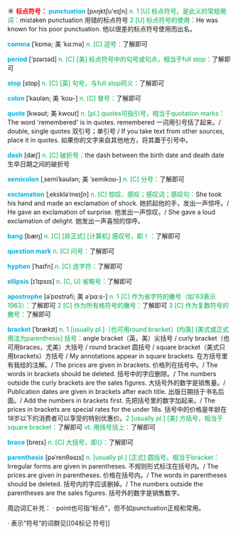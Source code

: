 ☀ <font color="red">**标点符号：**</font>
<font color="sky blue">**punctuation**</font> [pʌŋktʃu'eɪʃn] 
<font color="#00b050">n. 1 [U] 标点符号。是此义的常规用词：</font>mistaken punctuation 用错的标点符号 <font color="#00b050">2 [U] 标点符号的使用：</font>He was known for his poor punctuation. 他以很差的标点符号使用而出名。
           
<font color="sky blue">**comma**</font> [ˈkɒmə; 美 ˈkɑ:mə]
<font color="#00b050">n. [C] 逗号：</font>了解即可

<font color="sky blue">**period**</font> ['pɪərɪəd] 
<font color="#00b050">n. [C] [美] 标点符号中的句号或句点，相当于full stop：</font>了解即可

<font color="sky blue">**stop**</font> [stɒp] 
<font color="#00b050">n. [C] [英] 句号，与full stop同义：</font>了解即可
           
<font color="sky blue">**colon**</font> [ˈkəʊlən; 美 ˈkoʊ-]
<font color="#00b050">n. [C] 冒号：</font>了解即可
           
<font color="sky blue">**quote**</font> [kwəʊt; 美 kwoʊt]
<font color="#00b050">n. [pl.] quotes可指引号，相当于quotation marks：</font>The word 'remembered' is in quotes. remembered 一词用引号括了起来。/ double, single quotes 双引号；单引号 / If you take text from other sources, place it in quotes. 如果你的文字来自其他地方，将其置于引号中。

<font color="sky blue">**dash**</font> [dæʃ] 
<font color="#00b050">n. [C] 破折号：</font>the dash between the birth date and death date 生卒日期之间的破折号
           
<font color="sky blue">**semicolon**</font> [ˌsemiˈkəʊlən; 美 ˈsemikoʊ-]
<font color="#00b050">n. [C] 分号：</font>了解即可

<font color="sky blue">**exclamation**</font> [ˌekskləˈmeɪʃn]
<font color="#00b050">n. [C] 惊叹、感叹；感叹词；感叹句：</font>She took his hand and made an exclamation of shock. 她抓起他的手，发出一声惊呼。/ He gave an exclamation of surprise. 他发出一声惊叹。/ She gave a loud exclamation of delight. 她发出一声喜悦的惊呼。
                      
<font color="sky blue">**bang**</font> [bæŋ]
<font color="#00b050">n. [C] [非正式] [计算机] 感叹号，即！：</font>了解即可

<font color="sky blue">**question mark**</font>
<font color="#00b050">n. [C] 问号：</font>了解即可
           
<font color="sky blue">**hyphen**</font> [ˈhaɪfn]
<font color="#00b050">n. [C] 连字符：</font>了解即可
           
<font color="sky blue">**ellipsis**</font> [ɪˈlɪpsɪs]
<font color="#00b050">n. [C, U] 省略号：</font>了解即可
           
<font color="sky blue">**apostrophe**</font> [əˈpɒstrəfi; 美 əˈpɑ:s-]
<font color="#00b050">n. 1 [C] 作为省字符的撇号（如'63表示1963）：</font>了解即可 <font color="#00b050">2 [C] 作为所有格符号的撇号：</font>了解即可 <font color="#00b050">3 [C] 作为复数符号的撇号：</font>了解即可
           
<font color="sky blue">**bracket**</font> [ˈbrækɪt]
<font color="#00b050">n. 1 [usually pl.]（也可用round bracket）[均英] [美式或正式用法为parenthesis] 括号：</font>angle bracket（英，美）尖括号 / curly bracket（也可用braces，尤美）大括号 / round bracket 圆括号 / square bracket（美式只用brackets）方括号 / My annotations appear in square brackets. 在方括号里有我给的注解。/ The prices are given in brackets. 价格列在括号中。/ The words in brackets should be deleted. 括号中的字应删除。/ The numbers outside the curly brackets are the sales figures. 大括号外的数字是销售量。/ Publication dates are given in brackets after each title. 出版日期括于书名后面。/ Add the numbers in brackets first. 先把括号里的数字加起来。/ The prices in brackets are special rates for the under 18s. 括号中的价格是年龄在18岁以下的消费者可以享受的特别优惠价。<font color="#00b050">2 [usually pl.] [美] 方括号，相当于square bracket：</font>了解即可 <font color="#00b050">vt. 用括号括上：</font>了解即可
           
<font color="sky blue">**brace**</font> [breɪs]
<font color="#00b050">n. [C] 大括号，即{}：</font>了解即可
           
<font color="sky blue">**parenthesis**</font> [pəˈrenθəsɪs]
<font color="#00b050">n. [usually pl.] [正式] 圆括号。相当于bracket：</font>Irregular forms are given in parentheses. 不规则形式标注在括号内。/ The prices are given in parentheses. 价格在括号内。/ The words in parentheses should be deleted. 括号内的字应该删掉。/ The numbers outside the parentheses are the sales figures. 括号外的数字是销售数字。
  
周边词汇补充：
· point也可指“标点”，但不如punctuation正规和常用。

· 表示“符号”的词群见[[04标记 符号]]
